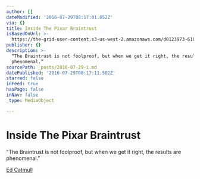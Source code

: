 ```yaml
---
author: []
dateModified: '2016-07-29T08:17:01.852Z'
via: {}
title: Inside The Pixar Braintrust
isBasedOnUrl: >-
  https://the-grid-user-content.s3-us-west-2.amazonaws.com/d0123973-6102-43d0-993c-13b58e29bb09.jpg
publisher: {}
description: >-
  “The Braintrust is not foolproof, but when we get it right, the results are
  phenomenal.”
sourcePath: _posts/2016-07-29-i.md
datePublished: '2016-07-29T08:17:11.502Z'
starred: false
inFeed: true
hasPage: false
inNav: false
_type: MediaObject

---
```

# Inside The Pixar Braintrust

"The Braintrust is not foolproof, but when we get it right, the results are phenomenal."

[Ed Catmull][0]

[0]: http://www.fastcompany.com/3027135/lessons-learned/inside-the-pixar-braintrust